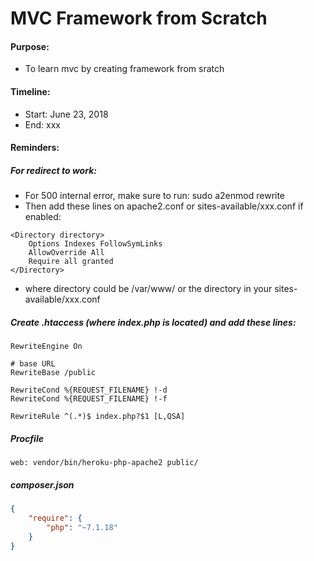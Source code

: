 # MVC Framework from Scratch

#### Purpose:
- To learn mvc by creating framework from sratch

#### Timeline:
- Start: June 23, 2018
- End: xxx

#### Reminders:
##### For redirect to work:
- For 500 internal error, make sure to run: sudo a2enmod rewrite
- Then add these lines on apache2.conf or sites-available/xxx.conf if enabled:

```
<Directory directory>
    Options Indexes FollowSymLinks
    AllowOverride All
    Require all granted
</Directory>
```
- where directory could be /var/www/ or the directory in your sites-available/xxx.conf

##### Create .htaccess (where index.php is located) and add these lines:

```
RewriteEngine On

# base URL
RewriteBase /public

RewriteCond %{REQUEST_FILENAME} !-d
RewriteCond %{REQUEST_FILENAME} !-f

RewriteRule ^(.*)$ index.php?$1 [L,QSA]
```

##### Procfile
```
web: vendor/bin/heroku-php-apache2 public/
```

##### composer.json
```json
{
	"require": {
		"php": "~7.1.18"
	}
}
```
